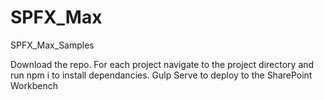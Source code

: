 # SPFX_Max
SPFX_Max_Samples


Download the repo. For each project navigate to the project directory and run npm i to install dependancies. 
Gulp Serve to deploy to the SharePoint Workbench

